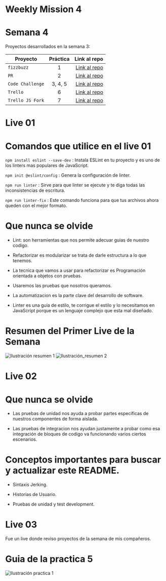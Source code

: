 # Weekly Mission 4

# Semana 4 

Proyectos desarrollados en la semana 3:

| Proyecto | Práctica | Link al repo |
| ------------- |:-------------:| -----:|
|`fizzbuzz`|1|[Link al repo](https://github.com/LaunchX-InnovaccionVirtual/MissionNodeJS)|
|`PR`|2|[Link al repo](https://github.com/LaunchX-InnovaccionVirtual/MissionNodeJS)|
|`Code Challenge`|3, 4, 5|[Link al repo](https://github.com/LaunchX-InnovaccionVirtual/MissionNodeJS)|
|`Trello`|6|[Link al repo](https://github.com/LaunchX-InnovaccionVirtual/MissionNodeJS)|
|`Trello JS Fork`|7|[Link al repo](https://github.com/LaunchX-InnovaccionVirtual/MissionNodeJS)|

# Live 01

# Comandos que utilice en el live 01

``` npm install eslint --save-dev ``` : Instala ESLint en tu proyecto y es uno de los linters mas populares de JavaScript.

``` npm init @eslint/config ``` : Genera la configuración de linter.

``` npm run linter ``` : Sirve para que linter se ejecute y te diga todas las inconsistencias de escritura.

``` npm run linter-fix ``` : Este comando funciona para que tus archivos ahora queden con el mejor formato.

# Que nunca se olvide

- Lint: son herramientas que nos permite adecuar guias de nuestro codigo.

- Refactorizar es modularizar se trata de darle estructura a lo que tenemos.

- La tecnica que vamos a usar para refactorizar es Programación orientada a objetos con pruebas.

- Usaremos las pruebas que nosotros queramos.

- La automatizacion es la parte clave del desarrollo de software.

- Linter es una guia de estilo, te corrigue el estilo y lo necesitamos en JavaScript porque es un lenguaje complejo que esta mal diseñado.

# Resumen del Primer Live de la Semana 
![Ilustración resumen 1](https://user-images.githubusercontent.com/86739150/173705911-a4d90669-51fe-4c9e-9394-b6d1c7c40ed0.png)
![Ilustración_resumen 2](https://user-images.githubusercontent.com/86739150/173706008-fd3fcc1c-20bd-4216-bacf-3675a4a0ca74.png)

# Live 02

# Que nunca se olvide 

- Las pruebas de unidad nos ayuda a probar partes especificas de nuestros componentes de forma aislada.

- Las pruebas de integracion nos ayudan justamente a probar como esa integración de bloques de codigo va funcionando varios ciertos escenarios.

# Conceptos importantes para buscar y actualizar este README.

- Sintaxis Jerking.

- Historias de Usuario.

- Pruebas de unidad y test development.

# Live 03

Fue un live donde reviso proyectos de la semana de mis compañeros.

# Guia de la practica 5

![Ilustración practica 1](https://user-images.githubusercontent.com/86739150/174416656-fc3186d8-3ff8-4971-b8eb-33ba4669e8d9.png)